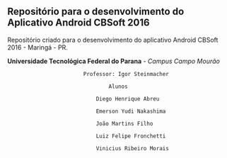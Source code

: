 Repositório para o desenvolvimento do Aplicativo Android CBSoft 2016
---

Repositório criado para o desenvolvimento do aplicativo Android CBSoft 2016 - Maringá - PR.

**Universidade Tecnológica Federal do Parana** - *Campus Campo Mourão*

                            Professor: Igor Steinmacher

                                    Alunos 

                                Diego Henrique Abreu

                                Emerson Yudi Nakashima

                                João Martins Filho
                                
                                Luiz Felipe Fronchetti
                                
                                Vinicius Ribeiro Morais